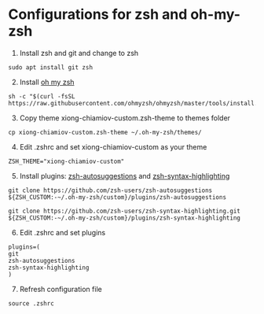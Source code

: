 # Configurations for zsh and oh-my-zsh

1. Install zsh and git and change to zsh

```
sudo apt install git zsh
```

2. Install [oh my zsh](https://ohmyz.sh/#install)

```
sh -c "$(curl -fsSL https://raw.githubusercontent.com/ohmyzsh/ohmyzsh/master/tools/install.sh)"
```

3. Copy theme xiong-chiamiov-custom.zsh-theme to themes folder

```
cp xiong-chiamiov-custom.zsh-theme ~/.oh-my-zsh/themes/
```

4. Edit .zshrc and set xiong-chiamiov-custom as your theme

```
ZSH_THEME="xiong-chiamiov-custom"
```

5. Install plugins: [zsh-autosuggestions](https://github.com/zsh-users/zsh-autosuggestions) and [zsh-syntax-highlighting](https://github.com/zsh-users/zsh-syntax-highlighting)

```
git clone https://github.com/zsh-users/zsh-autosuggestions ${ZSH_CUSTOM:-~/.oh-my-zsh/custom}/plugins/zsh-autosuggestions
```

```
git clone https://github.com/zsh-users/zsh-syntax-highlighting.git ${ZSH_CUSTOM:-~/.oh-my-zsh/custom}/plugins/zsh-syntax-highlighting
```

6. Edit .zshrc and set plugins
```
plugins=(
git
zsh-autosuggestions
zsh-syntax-highlighting
)
```

7. Refresh configuration file

```
source .zshrc
```